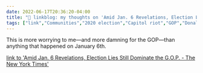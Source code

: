 ```yaml
---
date: 2022-06-17T20:36:20-04:00
title: "🔗 linkblog: my thoughts on 'Amid Jan. 6 Revelations, Election Lies Still Dominate the G.O.P. - The New York Times'"
tags: ["link","Communities","2020 election","Capitol riot","GOP","Donald Trump","Mitch McConnell"]
---
```

This is more worrying to me—and more damning for the GOP—than anything that happened on January 6th.
 

[link to 'Amid Jan. 6 Revelations, Election Lies Still Dominate the G.O.P. - The New York Times'](https://www.nytimes.com/2022/06/17/us/politics/election-trump-republicans-jan-6.html)
